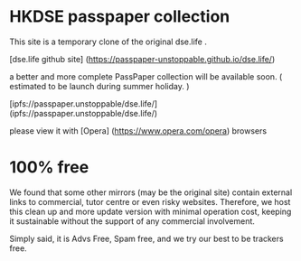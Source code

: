 # HKDSE passpaper collection

This site is a temporary clone of the original dse.life .

[dse.life github site] (https://passpaper-unstoppable.github.io/dse.life/)

a better and more complete PassPaper collection
will be available soon. ( estimated to be launch during summer holiday. )

[ipfs://passpaper.unstoppable/dse.life/] (ipfs://passpaper.unstoppable/dse.life/) 

please view it with [Opera] (https://www.opera.com/opera) browsers

# 100% free
We found that some other mirrors (may be the original site) contain external links to commercial, tutor centre or even risky websites.
Therefore, we host this clean up and more update version with minimal operation cost, keeping it sustainable without the support of any commercial involvement.

Simply said, it is Advs Free, Spam free, and we try our best to be trackers free.
